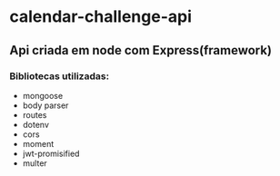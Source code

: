﻿# calendar-challenge-api
 ## Api criada em node com Express(framework)
 
### Bibliotecas utilizadas:
* mongoose
* body parser
* routes
* dotenv
* cors
* moment
* jwt-promisified
* multer
